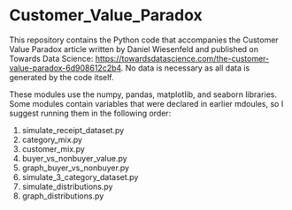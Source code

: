 # Customer_Value_Paradox

This repository contains the Python code that accompanies the Customer Value Paradox article written by Daniel Wiesenfeld and published on Towards Data Science: https://towardsdatascience.com/the-customer-value-paradox-6d908612c2b4. No data is necessary as all data is generated by the code itself.

These modules use the numpy, pandas, matplotlib, and seaborn libraries.
Some modules contain variables that were declared in earlier mdoules, so I suggest running them in the following order:

1) simulate_receipt_dataset.py
2) category_mix.py
3) customer_mix.py
4) buyer_vs_nonbuyer_value.py
5) graph_buyer_vs_nonbuyer.py
6) simulate_3_category_dataset.py
7) simulate_distributions.py
8) graph_distributions.py
